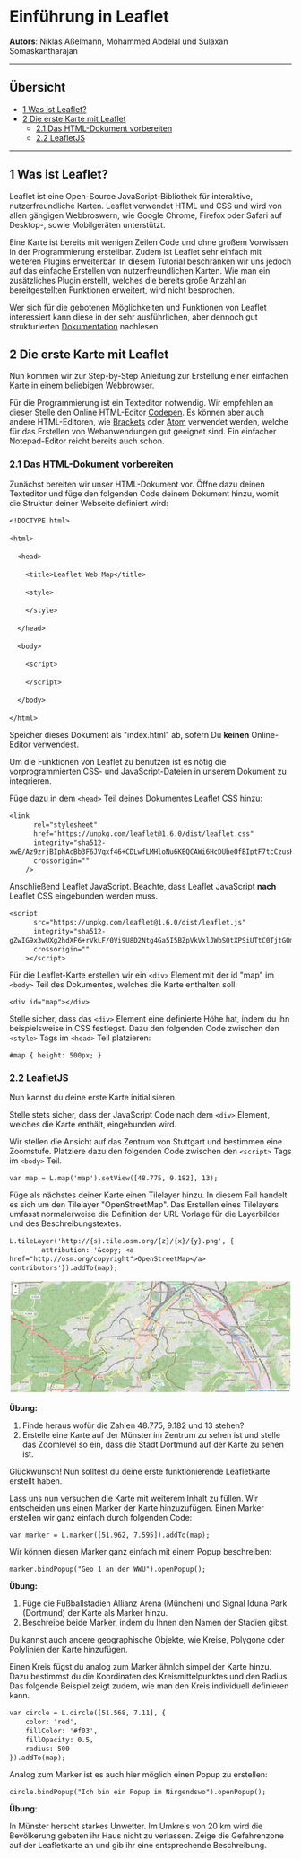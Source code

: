 # Einführung in Leaflet
**Autors**: Niklas Aßelmann, Mohammed Abdelal und Sulaxan Somaskantharajan

---

## Übersicht

- [1 Was ist Leaflet?](#1-Was-ist-Leaflet)
- [2 Die erste Karte mit Leaflet](#2-Die-erste-Karte-mit-Leaflet)
  * [2.1 Das HTML-Dokument vorbereiten](#21-Das-HTML-Dokument-vorbereiten)
  * [2.2 LeafletJS](#22-LeafletJS)




---

## 1 Was ist Leaflet?

Leaflet ist eine Open-Source JavaScript-Bibliothek für interaktive, nutzerfreundliche Karten. Leaflet verwendet HTML und CSS und wird von allen gängigen Webbroswern, wie Google Chrome, Firefox oder Safari auf Desktop-, sowie Mobilgeräten unterstützt. 

Eine Karte ist bereits mit wenigen Zeilen Code und ohne großem Vorwissen in der Programmierung erstellbar. Zudem ist Leaflet sehr einfach mit weiteren Plugins erweiterbar. In diesem Tutorial beschränken wir uns jedoch auf das einfache Erstellen von nutzerfreundlichen Karten. Wie man ein zusätzliches Plugin erstellt, welches die bereits große Anzahl an bereitgestellten Funktionen erweitert, wird nicht besprochen.

Wer sich für die gebotenen Möglichkeiten und Funktionen von Leaflet interessiert kann diese in der sehr ausführlichen, aber dennoch gut strukturierten [Dokumentation](https://leafletjs.com/reference-1.6.0.html) nachlesen.

## 2 Die erste Karte mit Leaflet

Nun kommen wir zur Step-by-Step Anleitung zur Erstellung einer einfachen Karte in einem beliebigen Webbrowser.

Für die Programmierung ist ein Texteditor notwendig. Wir empfehlen an dieser Stelle den Online HTML-Editor [Codepen](https://codepen.io). Es können aber auch andere HTML-Editoren, wie [Brackets](http://brackets.io) oder [Atom](https://atom.io) verwendet werden, welche für das Erstellen von Webanwendungen gut geeignet sind. Ein einfacher Notepad-Editor reicht bereits auch schon.

### 2.1 Das HTML-Dokument vorbereiten
Zunächst bereiten wir unser HTML-Dokument vor. Öffne dazu deinen Texteditor und füge den folgenden Code deinem Dokument hinzu, womit die Struktur deiner Webseite definiert wird:
```
<!DOCTYPE html>

<html>

  <head>

    <title>Leaflet Web Map</title>

    <style>

    </style>

  </head>

  <body>

    <script>

    </script>

  </body>

</html>
```

Speicher dieses Dokument als "index.html" ab, sofern Du **keinen** Online-Editor verwendest.

Um die Funktionen von Leaflet zu benutzen ist es nötig die vorprogrammierten CSS- und JavaScript-Dateien in unserem Dokument zu integrieren.

Füge dazu in dem ```<head>``` Teil deines Dokumentes Leaflet CSS hinzu:

```
<link
      rel="stylesheet"
      href="https://unpkg.com/leaflet@1.6.0/dist/leaflet.css"
      integrity="sha512-xwE/Az9zrjBIphAcBb3F6JVqxf46+CDLwfLMHloNu6KEQCAWi6HcDUbeOfBIptF7tcCzusKFjFw2yuvEpDL9wQ=="
      crossorigin=""
    />
```

Anschließend Leaflet JavaScript. Beachte, dass Leaflet JavaScript **nach** Leaflet CSS eingebunden werden muss.

```
<script
      src="https://unpkg.com/leaflet@1.6.0/dist/leaflet.js"
      integrity="sha512-gZwIG9x3wUXg2hdXF6+rVkLF/0Vi9U8D2Ntg4Ga5I5BZpVkVxlJWbSQtXPSiUTtC0TjtGOmxa1AJPuV0CPthew=="
      crossorigin=""
    ></script>
```

Für die Leaflet-Karte erstellen wir ein ```<div>``` Element mit der id "map" im ```<body>``` Teil des Dokumentes, welches die Karte enthalten soll:

```
<div id="map"></div>
```

Stelle sicher, dass das ```<div>``` Element eine definierte Höhe hat, indem du ihn beispielsweise in CSS festlegst. Dazu den folgenden Code zwischen den ```<style>``` Tags im ```<head>``` Teil platzieren:

```
#map { height: 500px; }
```

### 2.2 LeafletJS

Nun kannst du deine erste Karte initialisieren.

Stelle stets sicher, dass der JavaScript Code nach dem ```<div>``` Element, welches die Karte enthält, eingebunden wird. 

Wir stellen die Ansicht auf das Zentrum von Stuttgart und bestimmen eine Zoomstufe. Platziere dazu den folgenden Code zwischen den ```<script>``` Tags im ```<body>``` Teil.

```
var map = L.map('map').setView([48.775, 9.182], 13);
```

Füge als nächstes deiner Karte einen Tilelayer hinzu. In diesem Fall handelt es sich um den Tilelayer "OpenStreetMap". Das Erstellen eines Tilelayers umfasst normalerweise die Definition der URL-Vorlage für die Layerbilder und des Beschreibungstextes.

```
L.tileLayer('http://{s}.tile.osm.org/{z}/{x}/{y}.png', {
        attribution: '&copy; <a href="http://osm.org/copyright">OpenStreetMap</a> contributors'}).addTo(map);
```

![Stuttgart](Stuttgart.png)

**Übung:**
1) Finde heraus wofür die Zahlen 48.775, 9.182 und 13 stehen?
2) Erstelle eine Karte auf der Münster im Zentrum zu sehen ist und stelle das Zoomlevel so ein, dass die Stadt Dortmund auf der Karte zu sehen ist.

Glückwunsch! Nun solltest du deine erste funktionierende Leafletkarte erstellt haben.

Lass uns nun versuchen die Karte mit weiterem Inhalt zu füllen. Wir entscheiden uns einen Marker der Karte hinzuzufügen. Einen Marker erstellen wir ganz einfach durch folgenden Code:

```
var marker = L.marker([51.962, 7.595]).addTo(map);
```

Wir können diesen Marker ganz einfach mit einem Popup beschreiben:

```
marker.bindPopup("Geo 1 an der WWU").openPopup();
```
**Übung:**
1) Füge die Fußballstadien Allianz Arena (München) und Signal Iduna Park (Dortmund) der Karte als Marker hinzu.
2) Beschreibe beide Marker, indem du Ihnen den Namen der Stadien gibst.

Du kannst auch andere geographische Objekte, wie Kreise, Polygone oder Polylinien der Karte hinzufügen.

Einen Kreis fügst du analog zum Marker ähnlch simpel der Karte hinzu. Dazu bestimmst du die Koordinaten des Kreismittelpunktes und den Radius. Das folgende Beispiel zeigt zudem, wie man den Kreis individuell definieren kann.

```
var circle = L.circle([51.568, 7.11], {
    color: 'red',
    fillColor: '#f03',
    fillOpacity: 0.5,
    radius: 500
}).addTo(map);
```
Analog zum Marker ist es auch hier möglich einen Popup zu erstellen:

```
circle.bindPopup("Ich bin ein Popup im Nirgendswo").openPopup();
```

**Übung**:

In Münster herscht starkes Unwetter. Im Umkreis von 20 km wird die Bevölkerung gebeten ihr Haus nicht zu verlassen. Zeige die Gefahrenzone auf der Leafletkarte an und gib ihr eine entsprechende Beschreibung.

